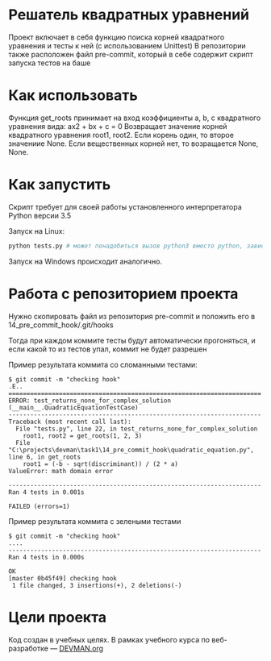 # Решатель квадратных уравнений

  Проект включает в себя функцию поиска корней квадратного уравнения и тесты к ней (с использованием Unittest)
  В репозитории также расположен файл pre-commit, который в себе содержит скрипт запуска тестов на баше
 
 
# Как использовать
  Функция get_roots принимает на вход коэффициенты a, b, c квадратного уравнения вида: ax2 + bx + c = 0
  Возвращает значение корней квадратного уравнения root1, root2. Если корень один, то второе значениие None.
  Если вещественных корней нет, то возращается None, None.

# Как запустить

Скрипт требует для своей работы установленного интерпретатора Python версии 3.5

Запуск на Linux:

```bash
python tests.py # может понадобиться вызов python3 вместо python, зависит от настроек операционной системы
```

Запуск на Windows происходит аналогично.

# Работа с репозиторием проекта

Нужно скопировать файл из репозитория 
pre-commit и положить его в 14_pre_commit_hook/.git/hooks

Тогда при каждом коммите тесты будут автоматически прогоняться, и если какой то из тестов упал, коммит не будет разрешен

Пример результата коммита со сломанными тестами:

```
$ git commit -m "checking hook"
.E..
======================================================================
ERROR: test_returns_none_for_complex_solution (__main__.QuadraticEquationTestCase)
----------------------------------------------------------------------
Traceback (most recent call last):
  File "tests.py", line 22, in test_returns_none_for_complex_solution
    root1, root2 = get_roots(1, 2, 3)
  File "C:\projects\devman\task1\14_pre_commit_hook\quadratic_equation.py", line 6, in get_roots
    root1 = (-b - sqrt(discriminant)) / (2 * a)
ValueError: math domain error

----------------------------------------------------------------------
Ran 4 tests in 0.001s

FAILED (errors=1)

```

Пример результата коммита с зелеными тестами

```
$ git commit -m "checking hook"
....
----------------------------------------------------------------------
Ran 4 tests in 0.000s

OK
[master 0b45f49] checking hook
 1 file changed, 3 insertions(+), 2 deletions(-)
```

# Цели проекта

Код создан в учебных целях. В рамках учебного курса по веб-разработке ― [DEVMAN.org](https://devman.org)
